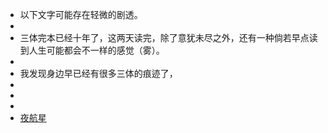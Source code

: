 - 以下文字可能存在轻微的剧透。
-
- 三体完本已经十年了，这两天读完，除了意犹未尽之外，还有一种倘若早点读到人生可能都会不一样的感觉（雾）。
-
- 我发现身边早已经有很多三体的痕迹了，
-
-
-
- [夜航星](https://music.163.com/song?id=1416598057&userid=106483486)